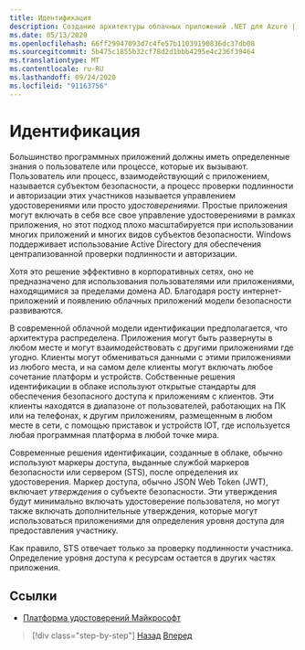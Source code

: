 ```yaml
---
title: Идентификация
description: Создание архитектуры облачных приложений .NET для Azure | Идентифицирует
ms.date: 05/13/2020
ms.openlocfilehash: 66ff29947093d7c4fe57b11039190836dc37db08
ms.sourcegitcommit: 5b475c1855b32cf78d2d1bbb4295e4c236f39464
ms.translationtype: MT
ms.contentlocale: ru-RU
ms.lasthandoff: 09/24/2020
ms.locfileid: "91163756"
---
```

# <a name="identity"></a>Идентификация

Большинство программных приложений должны иметь определенные знания о пользователе или процессе, которые их вызывают. Пользователь или процесс, взаимодействующий с приложением, называется субъектом безопасности, а процесс проверки подлинности и авторизации этих участников называется управлением удостоверениями или просто *удостоверениями*. Простые приложения могут включать в себя все свое управление удостоверениями в рамках приложения, но этот подход плохо масштабируется при использовании многих приложений и многих видов субъектов безопасности. Windows поддерживает использование Active Directory для обеспечения централизованной проверки подлинности и авторизации.

<!-- (insert figure showing Windows AD auth model) -->

Хотя это решение эффективно в корпоративных сетях, оно не предназначено для использования пользователями или приложениями, находящимися за пределами домена AD. Благодаря росту интернет-приложений и появлению облачных приложений модели безопасности развиваются.

В современной облачной модели идентификации предполагается, что архитектура распределена. Приложения могут быть развернуты в любом месте и могут взаимодействовать с другими приложениями где угодно. Клиенты могут обмениваться данными с этими приложениями из любого места, и на самом деле клиенты могут включать любое сочетание платформ и устройств. Собственные решения идентификации в облаке используют открытые стандарты для обеспечения безопасного доступа к приложениям с клиентов. Эти клиенты находятся в диапазоне от пользователей, работающих на ПК или на телефонах, к другим приложениям, размещенным в любом месте в сети, с помощью приставок и устройств IOT, где используется любая программная платформа в любой точке мира.

Современные решения идентификации, созданные в облаке, обычно используют маркеры доступа, выданные службой маркеров безопасности или сервером (STS), после определения их удостоверения. Маркер доступа, обычно JSON Web Token (JWT), включает *утверждения* о субъекте безопасности. Эти утверждения будут минимально включать удостоверение пользователя, но могут также включать дополнительные утверждения, которые могут использоваться приложениями для определения уровня доступа для предоставления участнику.

<!-- (insert figure showing basic handshake involving a principal, an STS, and an app) -->

Как правило, STS отвечает только за проверку подлинности участника. Определение уровня доступа к ресурсам остается в других частях приложения.

## <a name="references"></a>Ссылки

- [Платформа удостоверений Майкрософт](/azure/active-directory/develop/)

>[!div class="step-by-step"]
>[Назад](azure-monitor.md)
>[Вперед](authentication-authorization.md)
